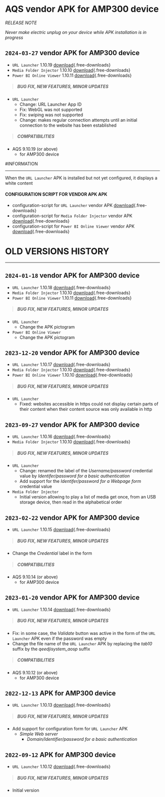 # AQS vendor APK for AMP300 device
*RELEASE NOTE*

*Never make electric unplug on your device while APK installation is in progress*

## `2024-03-27` vendor APK for AMP300 device
- `URL Launcher` 1.10.19 [download](amp300/APK/url_launcher-qeedjisystem_aosp-setup-1.10.19.apk){.free-downloads} 
- `Media Folder Injector` 1.10.10 [download](amp300/APK/media_folder_injector-qeedjisystem_aosp-setup-1.10.10.apk){.free-downloads} 
- `Power BI Online Viewer` 1.10.11 [download](amp300/APK/powerbi_online_viewer-qeedjisystem_aosp-setup-1.10.11.apk){.free-downloads} 

>##### **BUG FIX, NEW FEATURES, MINOR UPDATES**
- `URL Launcher`
	- Change: URL Launcher App ID
	- Fix: WebGL was not supported
	- Fix: swiping was not supported
	- Change: makes regular connection attempts until an initial connection to the website has been established
>##### **COMPATIBILITIES**
- AQS 9.10.19 (or above)
    - for AMP300 device 

#INFORMATION
***********************************************************************
When the `URL Launcher` APK is installed but not yet configured, it displays a white content
#### **CONFIGURATION SCRIPT FOR VENDOR APK APK**
- configuration-script for `URL Launcher` vendor APK [download](amp300/APK/url_launcher/000000000000.js){.free-downloads}
- configuration-script for `Media Folder Injector` vendor APK [download](amp300/APK/media_folder_injector/000000000000.js){.free-downloads}
- configuration-script for `Power BI Online Viewer` vendor APK [download](amp300/APK/powerbi_online_viewer/000000000000.js){.free-downloads} 

# OLD VERSIONS HISTORY
*********************************************************************************************************

## `2024-01-18` vendor APK for AMP300 device
- `URL Launcher` 1.10.18 [download](amp300/APK/url_launcher-qeedjisystem_aosp-setup-1.10.18.apk){.free-downloads} 
- `Media Folder Injector` 1.10.10 [download](amp300/APK/media_folder_injector-qeedjisystem_aosp-setup-1.10.10.apk){.free-downloads} 
- `Power BI Online Viewer` 1.10.11 [download](amp300/APK/powerbi_online_viewer-qeedjisystem_aosp-setup-1.10.11.apk){.free-downloads} 

>##### **BUG FIX, NEW FEATURES, MINOR UPDATES**
- `URL Launcher`
	- Change the APK pictogram
- `Power BI Online Viewer`
    - Change the APK pictogram

## `2023-12-20` vendor APK for AMP300 device
- `URL Launcher` 1.10.17 [download](amp300/APK/url_launcher-qeedjisystem_aosp-setup-1.10.17.apk){.free-downloads} 
- `Media Folder Injector` 1.10.10 [download](amp300/APK/media_folder_injector-qeedjisystem_aosp-setup-1.10.10.apk){.free-downloads} 
- `Power BI Online Viewer` 1.10.10 [download](amp300/APK/powerbi_online_viewer-qeedjisystem_aosp-setup-1.10.10.apk){.free-downloads} 

>##### **BUG FIX, NEW FEATURES, MINOR UPDATES**
- `URL Launcher`
	- Fixed: websites accessible in https could not display certain parts of their content when their content source was only available in http  

## `2023-09-27` vendor APK for AMP300 device
- `URL Launcher` 1.10.16 [download](amp300/APK/url_launcher-qeedjisystem_aosp-setup-1.10.16.apk){.free-downloads} 
- `Media Folder Injector` 1.10.10 [download](amp300/APK/media_folder_injector-qeedjisystem_aosp-setup-1.10.10.apk){.free-downloads} 

>##### **BUG FIX, NEW FEATURES, MINOR UPDATES**
- `URL Launcher`
	- Change: renamed the label of the *Username/password* credential value by *Identifer/password for a basic authentication*
	- Add support for the *Identifer/password for a Webpage form* credential value 
- `Media Folder Injector`
	- Initial version allowing to play a list of media get once, from an USB storage device, then read in the alphabetical order

## `2023-02-22` vendor APK for AMP300 device
- `URL Launcher` 1.10.15 [download](amp300/APK/url_launcher-qeedjisystem_aosp-setup-1.10.15.apk){.free-downloads}

>##### **BUG FIX, NEW FEATURES, MINOR UPDATES**
- Change the *Credential* label in the form
>##### **COMPATIBILITIES**
- AQS 9.10.14 (or above)
    - for AMP300 device 

## `2023-01-20` vendor APK for AMP300 device
- `URL Launcher` 1.10.14 [download](amp300/APK/url_launcher-qeedjisystem_aosp-setup-1.10.14.apk){.free-downloads}

>##### **BUG FIX, NEW FEATURES, MINOR UPDATES**
- Fix: in some case, the *Validate* button was active in the form of the `URL Launcher` APK even if the password was empty 
- Change the file name of the `URL Launcher` APK by replacing the *tab10* suffix by the *qeedjisystem_aosp* suffix
>##### **COMPATIBILITIES**
- AQS 9.10.12 (or above)
    - for AMP300 device 
 
## `2022-12-13` APK for AMP300 device
- `URL Launcher` 1.10.13 [download](amp300/APK/url_launcher-amp300-setup-1.10.13.apk){.free-downloads}
    
>##### **BUG FIX, NEW FEATURES, MINOR UPDATES**
- Add support for configuration form for `URL Launcher` APK
	- *Simple Web server*
	    - *Domain/Identifier/password for a basic authentication*   

## `2022-09-12` APK for AMP300 device
- `URL Launcher` 1.10.12 [download](amp300/APK/url_launcher-amp300-setup-1.10.12.apk){.free-downloads}     

>##### **BUG FIX, NEW FEATURES, MINOR UPDATES**
- Initial version

